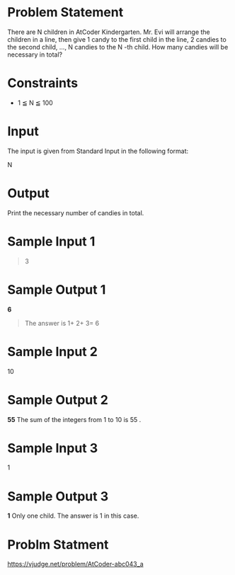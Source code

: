 # Problem Statement
There are 
N
 children in AtCoder Kindergarten. Mr. Evi will arrange the children in a line, then give 
1
 candy to the first child in the line, 
2
 candies to the second child, ..., 
N
 candies to the 
N
-th child. How many candies will be necessary in total?

# Constraints
* 1
≦
N
≦
100


# Input 
The input is given from Standard Input in the following format:

N



# Output
Print the necessary number of candies in total.

# Sample Input 1
>3
# Sample Output 1
**6**
>The answer is 
1+
2+
3=
6


# Sample Input 2
10  

# Sample Output 2
**55**
The sum of the integers from 
1
 to 
10
 is 
55
.

# Sample Input 3
1



# Sample Output 3
**1**
Only one child. The answer is 
1 in this case.
# Problm Statment
https://vjudge.net/problem/AtCoder-abc043_a